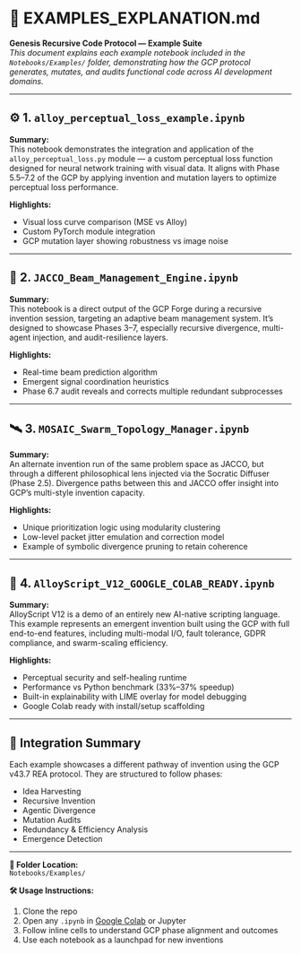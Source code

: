 # 📘 EXAMPLES_EXPLANATION.md
**Genesis Recursive Code Protocol — Example Suite**  
_This document explains each example notebook included in the `Notebooks/Examples/` folder, demonstrating how the GCP protocol generates, mutates, and audits functional code across AI development domains._

---

## ⚙️ 1. `alloy_perceptual_loss_example.ipynb`
**Summary:**  
This notebook demonstrates the integration and application of the `alloy_perceptual_loss.py` module — a custom perceptual loss function designed for neural network training with visual data. It aligns with Phase 5.5–7.2 of the GCP by applying invention and mutation layers to optimize perceptual loss performance.

**Highlights:**
- Visual loss curve comparison (MSE vs Alloy)
- Custom PyTorch module integration
- GCP mutation layer showing robustness vs image noise

---

## 📡 2. `JACCO_Beam_Management_Engine.ipynb`
**Summary:**  
This notebook is a direct output of the GCP Forge during a recursive invention session, targeting an adaptive beam management system. It’s designed to showcase Phases 3–7, especially recursive divergence, multi-agent injection, and audit-resilience layers.

**Highlights:**
- Real-time beam prediction algorithm
- Emergent signal coordination heuristics
- Phase 6.7 audit reveals and corrects multiple redundant subprocesses

---

## 🛰️ 3. `MOSAIC_Swarm_Topology_Manager.ipynb`
**Summary:**  
An alternate invention run of the same problem space as JACCO, but through a different philosophical lens injected via the Socratic Diffuser (Phase 2.5). Divergence paths between this and JACCO offer insight into GCP’s multi-style invention capacity.

**Highlights:**
- Unique prioritization logic using modularity clustering
- Low-level packet jitter emulation and correction model
- Example of symbolic divergence pruning to retain coherence

---

## 💽 4. `AlloyScript_V12_GOOGLE_COLAB_READY.ipynb`
**Summary:**  
AlloyScript V12 is a demo of an entirely new AI-native scripting language. This example represents an emergent invention built using the GCP with full end-to-end features, including multi-modal I/O, fault tolerance, GDPR compliance, and swarm-scaling efficiency.

**Highlights:**
- Perceptual security and self-healing runtime
- Performance vs Python benchmark (33%–37% speedup)
- Built-in explainability with LIME overlay for model debugging
- Google Colab ready with install/setup scaffolding

---

## 🔬 Integration Summary
Each example showcases a different pathway of invention using the GCP v43.7 REA protocol. They are structured to follow phases:
- Idea Harvesting
- Recursive Invention
- Agentic Divergence
- Mutation Audits
- Redundancy & Efficiency Analysis
- Emergence Detection

---

**📁 Folder Location:**  
`Notebooks/Examples/`

**🛠️ Usage Instructions:**
1. Clone the repo  
2. Open any `.ipynb` in [Google Colab](https://colab.research.google.com/) or Jupyter  
3. Follow inline cells to understand GCP phase alignment and outcomes  
4. Use each notebook as a launchpad for new inventions
